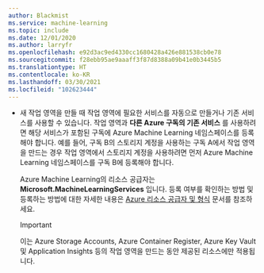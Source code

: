 ```yaml
---
author: Blackmist
ms.service: machine-learning
ms.topic: include
ms.date: 12/01/2020
ms.author: larryfr
ms.openlocfilehash: e92d3ac9ed4330cc1680428a426e881538cb0e78
ms.sourcegitcommit: f28ebb95ae9aaaff3f87d8388a09b41e0b3445b5
ms.translationtype: HT
ms.contentlocale: ko-KR
ms.lasthandoff: 03/30/2021
ms.locfileid: "102623444"
---
```

* 새 작업 영역을 만들 때 작업 영역에 필요한 서비스를 자동으로 만들거나 기존 서비스를 사용할 수 있습니다. 작업 영역과 __다른 Azure 구독의 기존 서비스__ 를 사용하려면 해당 서비스가 포함된 구독에 Azure Machine Learning 네임스페이스를 등록해야 합니다. 예를 들어, 구독 B의 스토리지 계정을 사용하는 구독 A에서 작업 영역을 만드는 경우 작업 영역에서 스토리지 계정을 사용하려면 먼저 Azure Machine Learning 네임스페이스를 구독 B에 등록해야 합니다.

    Azure Machine Learning의 리소스 공급자는 __Microsoft.MachineLearningServices__ 입니다. 등록 여부를 확인하는 방법 및 등록하는 방법에 대한 자세한 내용은 [Azure 리소스 공급자 및 형식](../articles/azure-resource-manager/management/resource-providers-and-types.md) 문서를 참조하세요.

    > [!IMPORTANT]
    > 이는 Azure Storage Accounts, Azure Container Register, Azure Key Vault 및 Application Insights 등의 작업 영역을 만드는 동안 제공된 리소스에만 적용됩니다.
